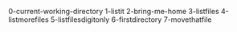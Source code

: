 0-current-working-directory
1-listit
2-bring-me-home
3-listfiles
4-listmorefiles
5-listfilesdigitonly
6-firstdirectory
7-movethatfile
